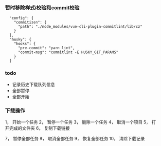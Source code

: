 ### 暂时移除样式i校验和commit校验
```json5
  "config": {
    "commitizen": {
      "path": "./node_modules/vue-cli-plugin-commitlint/lib/cz"
    }
  },
  "husky": {
    "hooks": {
      "pre-commit": "yarn lint",
      "commit-msg": "commitlint -E HUSKY_GIT_PARAMS"
    }
  }
```

### todo
- 记录历史下载队列信息
- 全部暂停
- 全部开始

### 下载操作
1， 开始一个任务
2， 暂停一个任务
3， 删除一个任务
4， 取消一个项目
5， 打开完成的文件夹
6， 复制下载链接

7， 暂停全部任务
8， 取消全部任务
9， 恢复全部任务
10， 清除下载记录
